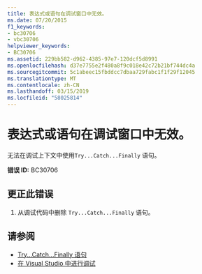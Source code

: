```yaml
---
title: 表达式或语句在调试窗口中无效。
ms.date: 07/20/2015
f1_keywords:
- bc30706
- vbc30706
helpviewer_keywords:
- BC30706
ms.assetid: 229bb582-d962-4385-97e7-120dcf5d8991
ms.openlocfilehash: d37e7755e2f480a8f9c018e42c72b21bf744dc4a
ms.sourcegitcommit: 5c1abeec15fbddcc7dbaa729fabc1f1f29f12045
ms.translationtype: MT
ms.contentlocale: zh-CN
ms.lasthandoff: 03/15/2019
ms.locfileid: "58025814"
---
```

# <a name="expression-or-statement-is-not-valid-in-debug-windows"></a>表达式或语句在调试窗口中无效。
无法在调试上下文中使用`Try...Catch...Finally` 语句。  
  
 **错误 ID:** BC30706  
  
## <a name="to-correct-this-error"></a>更正此错误  
  
1.  从调试代码中删除 `Try...Catch...Finally` 语句。  
  
## <a name="see-also"></a>请参阅

- [Try...Catch...Finally 语句](../../visual-basic/language-reference/statements/try-catch-finally-statement.md)
- [在 Visual Studio 中进行调试](/visualstudio/debugger/debugging-in-visual-studio)
